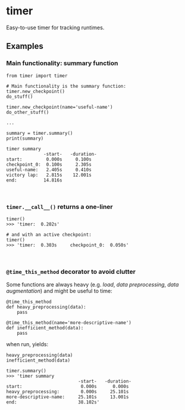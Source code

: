 # timer
Easy-to-use timer for tracking runtimes.

## Examples
### Main functionality: summary function

```
from timer import timer

# Main functionality is the summary function:
timer.new_checkpoint()
do_stuff()

timer.new_checkpoint(name='useful-name')
do_other_stuff()

...

summary = timer.summary()
print(summary)
```

```
timer summary
              -start-   -duration-
start:         0.000s     0.100s
checkpoint_0:  0.100s     2.305s
useful-name:   2.405s     0.410s
victory lap:   2.815s    12.001s
end:          14.816s
```
<br>

### `timer.__call__()` returns a one-liner
```
timer()
>>> 'timer:	 0.202s'
```

```
# and with an active checkpoint:
timer()
>>> 'timer:	 0.303s	    checkpoint_0:  0.050s'
```

<br>

### `@time_this_method` decorator to avoid clutter
Some functions are always heavy (e.g. _load_, _data preprocessing_, _data augmentation_)
and might be useful to time:

```
@time_this_method
def heavy_preprocessing(data):
    pass
    
@time_this_method(name='more-descriptive-name')
def inefficient_method(data):
    pass
```

when run, yields:

```
heavy_preprocessing(data)
inefficient_method(data)

timer.summary()
>>> 'timer summary
                           -start-   -duration-
start:                      0.000s      0.000s
heavy_preprocessing:        0.000s     25.101s
more-descriptive-name:     25.101s     13.001s
end:                       38.102s'
```

